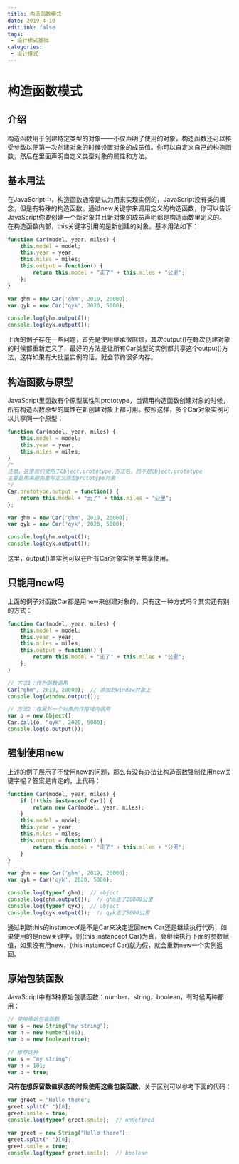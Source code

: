 ```yaml
---
title: 构造函数模式
date: 2019-4-10
editLink: false
tags:
 - 设计模式基础
categories:
 - 设计模式
---
```


# 构造函数模式

## 介绍

构造函数用于创建特定类型的对象——不仅声明了使用的对象，构造函数还可以接受参数以便第一次创建对象的时候设置对象的成员值。你可以自定义自己的构造函数，然后在里面声明自定义类型对象的属性和方法。

## 基本用法

在JavaScript中，构造函数通常是认为用来实现实例的，JavaScript没有类的概念，但是有特殊的构造函数。通过new关键字来调用定义的构造函数，你可以告诉JavaScript你要创建一个新对象并且新对象的成员声明都是构造函数里定义的。在构造函数内部，this关键字引用的是新创建的对象。基本用法如下：

```javascript
function Car(model, year, miles) {
    this.model = model;
    this.year = year;
    this.miles = miles;
    this.output = function() {
        return this.model + "走了" + this.miles + "公里";
    };
}

var ghm = new Car('ghm', 2019, 20000);
var qyk = new Car('qyk', 2020, 5000);

console.log(ghm.output());
console.log(qyk.output());
```

上面的例子存在一些问题，首先是使用继承很麻烦，其次output()在每次创建对象的时候都重新定义了，最好的方法是让所有Car类型的实例都共享这个output()方法，这样如果有大批量实例的话，就会节约很多内存。

## 构造函数与原型

JavaScript里函数有个原型属性叫prototype，当调用构造函数创建对象的时候，所有构造函数原型的属性在新创建对象上都可用。按照这样，多个Car对象实例可以共享同一个原型：

```javascript
function Car(model, year, miles) {
    this.model = model;
    this.year = year;
    this.miles = miles;
}
/*
注意，这里我们使用了Object.prototype.方法名，而不是Object.prototype
主要是用来避免重写定义原型prototype对象
*/
Car.prototype.output = function() {
    return this.model + "走了" + this.miles + "公里";
};

var ghm = new Car('ghm', 2019, 20000);
var qyk = new Car('qyk', 2020, 5000);

console.log(ghm.output());
console.log(qyk.output());
```

这里，output()单实例可以在所有Car对象实例里共享使用。

## 只能用new吗

上面的例子对函数Car都是用new来创建对象的，只有这一种方式吗？其实还有别的方式：

```javascript
function Car(model, year, miles) {
    this.model = model;
    this.year = year;
    this.miles = miles;
    this.output = function() {
        return this.model + "走了" + this.miles + "公里";
    };
}

// 方法1：作为函数调用
Car("ghm", 2019, 20000);  // 添加到window对象上
console.log(window.output());

// 方法2：在另外一个对象的作用域内调用
var o = new Object();
Car.call(o, "qyk", 2020, 5000);
console.log(o.output());
```

## 强制使用new

上述的例子展示了不使用new的问题，那么有没有办法让构造函数强制使用new关键字呢？答案是肯定的，上代码：

```javascript
function Car(model, year, miles) {
    if (!(this instanceof Car)) {
        return new Car(model, year, miles);
    }
    this.model = model;
    this.year = year;
    this.miles = miles;
    this.output = function() {
        return this.model + "走了" + this.miles + "公里";
    }
}

var ghm = new Car('ghm', 2019, 20000);
var qyk = Car('qyk', 2020, 5000);

console.log(typeof ghm);  // object
console.log(ghm.output());  // ghm走了20000公里
console.log(typeof qyk);  // object
console.log(qyk.output());  // qyk走了5000公里
```

通过判断this的instanceof是不是Car来决定返回new Car还是继续执行代码，如果使用的是new关键字，则(this instanceof Car)为真，会继续执行下面的参数赋值，如果没有用new，(this instanceof Car)就为假，就会重新new一个实例返回。

## 原始包装函数

JavaScript中有3种原始包装函数：number，string，boolean，有时候两种都用：

```javascript
// 使用原始包装函数
var s = new String("my string");
var n = new Number(101);
var b = new Boolean(true);

// 推荐这种
var s = "my string";
var n = 101;
var b = true;
```

**只有在想保留数值状态的时候使用这些包装函数**，关于区别可以参考下面的代码：

```javascript
var greet = "Hello there";
greet.split(" ")[0];
greet.smile = true;
console.log(typeof greet.smile);  // undefined

var greet = new String("Hello there");
greet.split(" ")[0];
greet.smile = true;
console.log(typeof greet.smile);  // boolean
```
